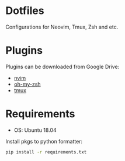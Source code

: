 # Dotfiles
Configurations for Neovim, Tmux, Zsh and etc.

# Plugins

Plugins can be downloaded from Google Drive:

- [nvim](https://drive.google.com/file/d/1Sn_cBJgP40mo0w4BULzRKKBJDG1eV3YV/view?usp=sharing)
- [oh-my-zsh](https//drive.google.com/file/d/17PsOYg9WjBlnlid3auPtlapB70Be-atb/view?usp=sharing)
- [tmux](https://drive.google.com/file/d/1Fq_xzNzpL6kgf5m8LXA6DlEhPFUdwidg/view?usp=sharing)


# Requirements

- OS: Ubuntu 18.04

Install pkgs to python formatter:

```sh
pip install -r requirements.txt
```
